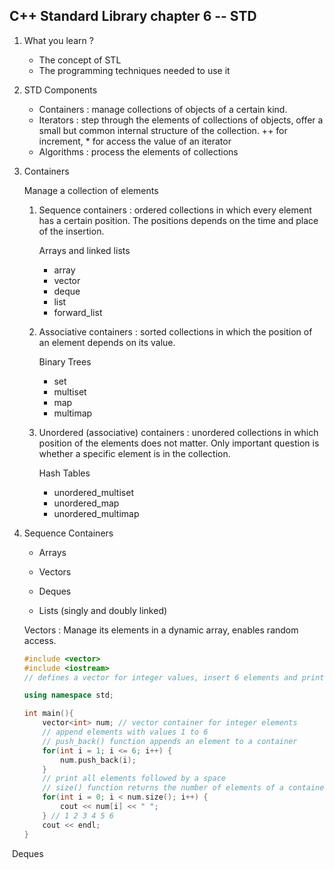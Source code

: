 ## C++ Standard Library chapter 6 -- STD ##

1. What you learn ?
   
   - The concept of STL
   - The programming techniques needed to use it
   
2. STD Components

   - Containers : manage collections of objects of a certain kind.
   - Iterators : step through the elements of collections of objects, offer a small but common internal structure of the collection. ++ for increment, * for access the value of an iterator
   - Algorithms : process the elements of collections

3. Containers

   Manage a collection of elements

   1. Sequence containers : ordered collections in which every element has a certain position. The positions depends on the time and place of the insertion.

      Arrays and linked lists

      - array
      - vector
      - deque
      - list
      - forward_list

   2. Associative containers : sorted collections in which the position of an element depends on its value.

      Binary Trees

      - set
      - multiset
      - map
      - multimap

   3. Unordered (associative) containers : unordered collections in which position of the elements does not matter. Only important question is whether a specific element is in the collection.

      Hash Tables

      - unordered_multiset
      - unordered_map
      - unordered_multimap



4. Sequence Containers

   - Arrays
   - Vectors

   - Deques

   - Lists (singly and doubly linked)

     

   Vectors : Manage its elements in a dynamic array, enables random access.

   ```c++
   #include <vector>
   #include <iostream>
   // defines a vector for integer values, insert 6 elements and prints the elements of the vector
   
   using namespace std;
   
   int main(){
       vector<int> num; // vector container for integer elements
       // append elements with values 1 to 6
       // push_back() function appends an element to a container
       for(int i = 1; i <= 6; i++) {
           num.push_back(i);
       }
       // print all elements followed by a space 
       // size() function returns the number of elements of a container.
       for(int i = 0; i < num.size(); i++) {
           cout << num[i] << " "; 
       } // 1 2 3 4 5 6
       cout << endl;
   }
   ```

​		Deques